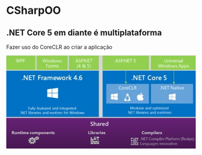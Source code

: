 # CSharpOO

## .NET Core 5 em diante é multiplataforma
Fazer uso do CoreCLR ao criar a aplicação

![Diferenças](intro_img/diferencas.png)